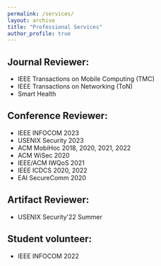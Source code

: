 ```yaml
---
permalink: /services/
layout: archive
title: "Professional Services"
author_profile: true
---
```



## Journal Reviewer:

* IEEE Transactions on Mobile Computing (TMC)
* IEEE Transactions on Networking (ToN)
* Smart Health

## Conference Reviewer:

* IEEE INFOCOM 2023
* USENIX Security 2023
* ACM MobiHoc 2018, 2020, 2021, 2022
* ACM WiSec 2020
* IEEE/ACM IWQoS 2021
* IEEE ICDCS 2020, 2022
* EAI SecureComm 2020

## Artifact Reviewer:

* USENIX Security'22 Summer

## Student volunteer:

* IEEE INFOCOM 2022 